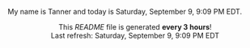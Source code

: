 My name is Tanner and today is Saturday, September 9, 9:09 PM EDT.

<p align="center">This <i>README</i> file is generated <b>every 3 hours</b>!</br>Last refresh: Saturday, September 9, 9:09 PM EDT<br /></p>
